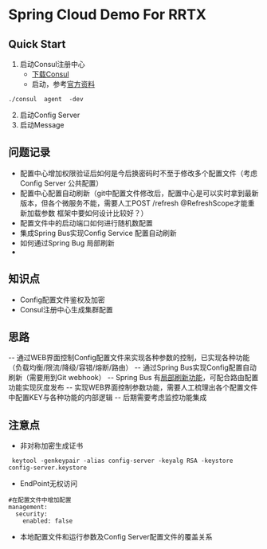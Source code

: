 # Spring Cloud Demo For RRTX
## Quick Start
1. 启动Consul注册中心
   * [下载Consul](https://www.consul.io/downloads.html)
   * 启动，参考[官方资料](https://www.consul.io/intro/getting-started/agent.html)
   
```
./consul  agent  -dev
```

2. 启动Config Server
3. 启动Message

## 问题记录
-  配置中心增加权限验证后如何是今后换密码时不至于修改多个配置文件（考虑Config Server 公共配置）
-  配置中心配置自动刷新（git中配置文件修改后，配置中心是可以实时拿到最新版本，但各个微服务不能，需要人工POST /refresh  @RefreshScope才能重新加载参数 框架中要如何设计比较好？）
-  配置文件中的启动端口如何进行随机数配置
-  集成Spring Bus实现Config Service 配置自动刷新
-  如何通过Spring Bug 局部刷新
-  
## 知识点
- Config配置文件鉴权及加密
- Consul注册中心生成集群配置

## 思路
-- 通过WEB界面控制Config配置文件来实现各种参数的控制，已实现各种功能（负载均衡/限流/降级/容错/熔断/路由）
-- 通过Spring Bus实现Config配置自动刷新（需要用到Git webhook）
-- Spring Bus 有[局部刷新功能](http://www.itmuch.com/spring-cloud/spring-cloud-bus-auto-refresh-configuration/)，可配合路由配置功能实现灰度发布
-- 实现WEB界面控制参数功能，需要人工梳理出各个配置文件中配置KEY与各种功能的内部逻辑
-- 后期需要考虑监控功能集成
## 注意点
- 非对称加密生成证书
```
 keytool -genkeypair -alias config-server -keyalg RSA -keystore config-server.keystore
```
- EndPoint无权访问
```
#在配置文件中增加配置
management:
  security:
    enabled: false
```
- 本地配置文件和运行参数及Config Server配置文件的覆盖关系


